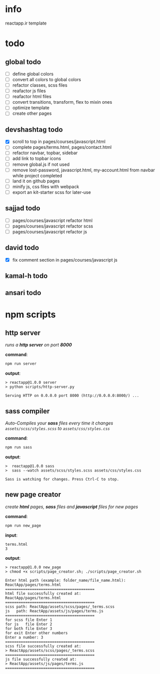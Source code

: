 # info                      
reactapp.ir template 

# todo
## global todo
- [ ] define global colors
- [ ] convert all colors to global colors
- [ ] refactor classes, scss files
- [ ] reafactor js files
- [ ] reafactor html files
- [ ] convert transitions, transform, flex to mixin ones
- [ ] optimize template
- [ ] create other pages

## devshashtag todo
- [x] scroll to top in pages/courses/javascript.html
- [ ] complete pages/terms.html, pages/contact.html 
- [ ] refactor navbar, topbar, sidebar
- [ ] add link to topbar icons
- [ ] remove global.js if not used
- [ ] remove lost-password, javascript.html, my-account.html from navbar while project completed
- [ ] land it on github pages
- [ ] minify js, css files with webpack
- [ ] export an kit-starter scss for later-use 

## sajjad todo
- [ ]  pages/courses/javascript refactor html 
- [ ]  pages/courses/javascript refactor scss 
- [ ]  pages/courses/javascript refactor js

## david todo
- [x] fix comment section in pages/courses/javascript js

## kamal-h todo

## ansari todo


# npm scripts

## http server

*runs a **http server** on port **8000***

**command**:
```bash 
npm run server
```
**output**:
```console
> reactapp@1.0.0 server
> python scripts/http-server.py

Serving HTTP on 0.0.0.0 port 8000 (http://0.0.0.0:8000/) ...
```

## sass compiler
*Auto-Compiles your **sass** files every time it changes* *`assets/scss/styles.scss` to `assets/css/styles.css`*

**command**:
```bash 
npm run sass
```

**output**:
```console
>  reactapp@1.0.0 sass
>  sass --watch assets/scss/styles.scss assets/css/styles.css

Sass is watching for changes. Press Ctrl-C to stop.
```



## new page creator
*create **html** pages, **sass** files and **javascript** files for new pages*

**command**:
```bash 
npm run new_page
```

**input**:
```console
terms.html
3
```

**output**:
```console
> reactapp@1.0.0 new_page
> chmod +x scripts/page_creator.sh; ./scripts/page_creator.sh

Enter html path (example: folder_name/file_name.html):
ReactApp/pages/terms.html
========================================
html file successfully created at:
ReactApp/pages/terms.html
========================================
scss path: ReactApp/assets/scss/pages/_terms.scss
js   path: ReactApp/assets/js/pages/terms.js
========================================
for scss file Enter 1
for js   file Enter 2
for both file Enter 3
for exit Enter other numbers
Enter a number: 3
========================================
scss file successfully created at:
> ReactApp/assets/scss/pages/_terms.scss
========================================
js file successfully created at:
> ReactApp/assets/js/pages/terms.js
========================================
```
